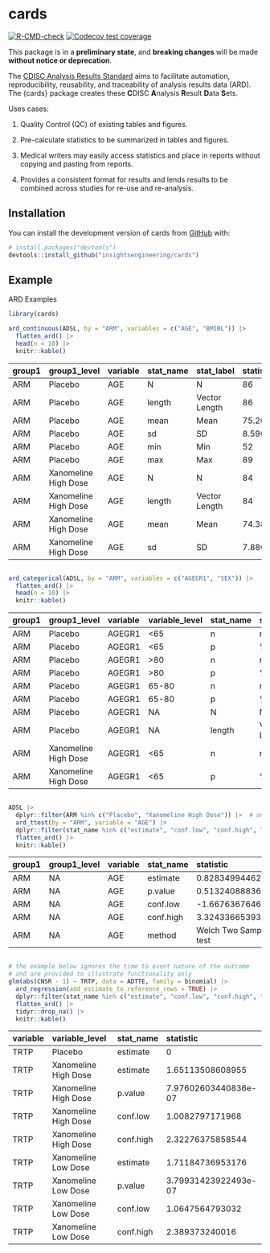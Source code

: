 
<!-- README.md is generated from README.Rmd. Please edit that file -->

# cards

<!-- badges: start -->

[![R-CMD-check](https://github.com/insightsengineering/cards/actions/workflows/R-CMD-check.yaml/badge.svg)](https://github.com/insightsengineering/cards/actions/workflows/R-CMD-check.yaml)
[![Codecov test
coverage](https://codecov.io/gh/insightsengineering/cards/branch/main/graph/badge.svg)](https://app.codecov.io/gh/insightsengineering/cards?branch=main)
<!-- badges: end -->

This package is in a **preliminary state**, and **breaking changes**
will be made **without notice or deprecation**.

The [CDISC Analysis Results
Standard](https://www.cdisc.org/standards/foundational/analysis-results-standards)
aims to facilitate automation, reproducibility, reusability, and
traceability of analysis results data (ARD). The {cards} package creates
these **C**DISC **A**nalysis **R**esult **D**ata **S**ets.

Uses cases:

1.  Quality Control (QC) of existing tables and figures.

2.  Pre-calculate statistics to be summarized in tables and figures.

3.  Medical writers may easily access statistics and place in reports
    without copying and pasting from reports.

4.  Provides a consistent format for results and lends results to be
    combined across studies for re-use and re-analysis.

## Installation

You can install the development version of cards from
[GitHub](https://github.com/) with:

``` r
# install.packages("devtools")
devtools::install_github("insightsengineering/cards")
```

## Example

ARD Examples

``` r
library(cards)

ard_continuous(ADSL, by = "ARM", variables = c("AGE", "BMIBL")) |> 
  flatten_ard() |> 
  head(n = 10) |> 
  knitr::kable()
```

| group1 | group1_level         | variable | stat_name | stat_label    | statistic        | warning | error |
|:-------|:---------------------|:---------|:----------|:--------------|:-----------------|:--------|:------|
| ARM    | Placebo              | AGE      | N         | N             | 86               | NA      | NA    |
| ARM    | Placebo              | AGE      | length    | Vector Length | 86               | NA      | NA    |
| ARM    | Placebo              | AGE      | mean      | Mean          | 75.2093023255814 | NA      | NA    |
| ARM    | Placebo              | AGE      | sd        | SD            | 8.59016712714193 | NA      | NA    |
| ARM    | Placebo              | AGE      | min       | Min           | 52               | NA      | NA    |
| ARM    | Placebo              | AGE      | max       | Max           | 89               | NA      | NA    |
| ARM    | Xanomeline High Dose | AGE      | N         | N             | 84               | NA      | NA    |
| ARM    | Xanomeline High Dose | AGE      | length    | Vector Length | 84               | NA      | NA    |
| ARM    | Xanomeline High Dose | AGE      | mean      | Mean          | 74.3809523809524 | NA      | NA    |
| ARM    | Xanomeline High Dose | AGE      | sd        | SD            | 7.88609384869824 | NA      | NA    |

``` r

ard_categorical(ADSL, by = "ARM", variables = c("AGEGR1", "SEX")) |> 
  flatten_ard() |> 
  head(n = 10) |> 
  knitr::kable()
```

| group1 | group1_level         | variable | variable_level | stat_name | stat_label    | statistic         | warning | error |
|:-------|:---------------------|:---------|:---------------|:----------|:--------------|:------------------|:--------|:------|
| ARM    | Placebo              | AGEGR1   | \<65           | n         | n             | 14                | NA      | NA    |
| ARM    | Placebo              | AGEGR1   | \<65           | p         | %             | 0.162790697674419 | NA      | NA    |
| ARM    | Placebo              | AGEGR1   | \>80           | n         | n             | 30                | NA      | NA    |
| ARM    | Placebo              | AGEGR1   | \>80           | p         | %             | 0.348837209302326 | NA      | NA    |
| ARM    | Placebo              | AGEGR1   | 65-80          | n         | n             | 42                | NA      | NA    |
| ARM    | Placebo              | AGEGR1   | 65-80          | p         | %             | 0.488372093023256 | NA      | NA    |
| ARM    | Placebo              | AGEGR1   | NA             | N         | N             | 86                | NA      | NA    |
| ARM    | Placebo              | AGEGR1   | NA             | length    | Vector Length | 86                | NA      | NA    |
| ARM    | Xanomeline High Dose | AGEGR1   | \<65           | n         | n             | 11                | NA      | NA    |
| ARM    | Xanomeline High Dose | AGEGR1   | \<65           | p         | %             | 0.130952380952381 | NA      | NA    |

``` r

ADSL |>
  dplyr::filter(ARM %in% c("Placebo", "Xanomeline High Dose")) |>  # only only two groups for a t-test
  ard_ttest(by = "ARM", variable = "AGE") |> 
  dplyr::filter(stat_name %in% c("estimate", "conf.low", "conf.high", "p.value", "method")) |> 
  flatten_ard() |> 
  knitr::kable()
```

| group1 | group1_level | variable | stat_name | statistic               | warning | error |
|:-------|:-------------|:---------|:----------|:------------------------|:--------|:------|
| ARM    | NA           | AGE      | estimate  | 0.828349944629011       | NA      | NA    |
| ARM    | NA           | AGE      | p.value   | 0.513240888362863       | NA      | NA    |
| ARM    | NA           | AGE      | conf.low  | -1.66763676468001       | NA      | NA    |
| ARM    | NA           | AGE      | conf.high | 3.32433665393803        | NA      | NA    |
| ARM    | NA           | AGE      | method    | Welch Two Sample t-test | NA      | NA    |

``` r

# the example below ignores the time to event nature of the outcome
# and are provided to illustrate functionality only
glm(abs(CNSR - 1) ~ TRTP, data = ADTTE, family = binomial) |>
  ard_regression(add_estimate_to_reference_rows = TRUE) |> 
  dplyr::filter(stat_name %in% c("estimate", "conf.low", "conf.high", "p.value")) |> 
  flatten_ard() |> 
  tidyr::drop_na() |>
  knitr::kable()
```

| variable | variable_level       | stat_name | statistic            |
|:---------|:---------------------|:----------|:---------------------|
| TRTP     | Placebo              | estimate  | 0                    |
| TRTP     | Xanomeline High Dose | estimate  | 1.65113508608955     |
| TRTP     | Xanomeline High Dose | p.value   | 7.97602603440836e-07 |
| TRTP     | Xanomeline High Dose | conf.low  | 1.0082797171968      |
| TRTP     | Xanomeline High Dose | conf.high | 2.32276375858544     |
| TRTP     | Xanomeline Low Dose  | estimate  | 1.71184736953176     |
| TRTP     | Xanomeline Low Dose  | p.value   | 3.79931423922493e-07 |
| TRTP     | Xanomeline Low Dose  | conf.low  | 1.0647564793032      |
| TRTP     | Xanomeline Low Dose  | conf.high | 2.389373240016       |
